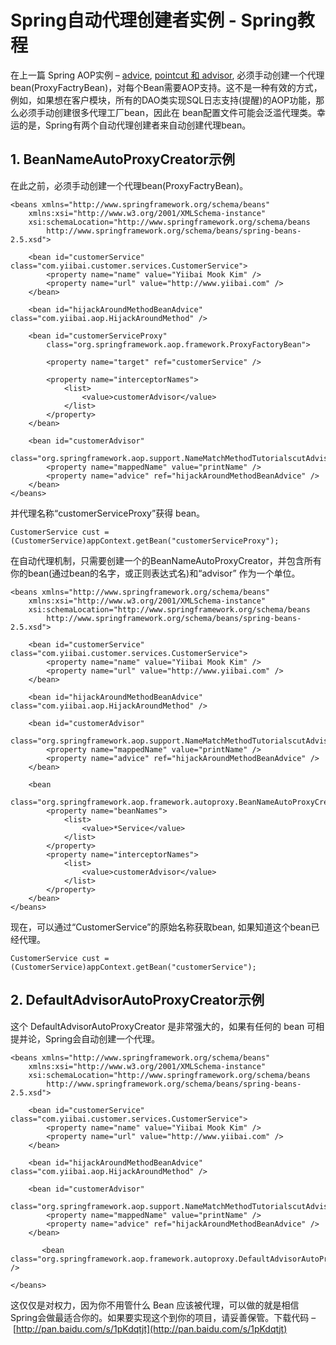 # Spring自动代理创建者实例 - Spring教程

在上一篇 Spring AOP实例 – [advice](http://www.yiibai.com/spring/spring-aop-examples-advice.html), [pointcut 和 advisor](http://www.yiibai.com/spring/spring-aop-example-pointcut-advisor.html), 必须手动创建一个代理bean(ProxyFactryBean)，对每个Bean需要AOP支持。这不是一种有效的方式，例如，如果想在客户模块，所有的DAO类实现SQL日志支持(提醒)的AOP功能，那么必须手动创建很多代理工厂bean，因此在 bean配置文件可能会泛滥代理类。幸运的是，Spring有两个自动代理创建者来自动创建代理bean。

## 1\. BeanNameAutoProxyCreator示例

在此之前，必须手动创建一个代理bean(ProxyFactryBean)。

```
<beans xmlns="http://www.springframework.org/schema/beans"
    xmlns:xsi="http://www.w3.org/2001/XMLSchema-instance"
    xsi:schemaLocation="http://www.springframework.org/schema/beans
        http://www.springframework.org/schema/beans/spring-beans-2.5.xsd">

    <bean id="customerService" class="com.yiibai.customer.services.CustomerService">
        <property name="name" value="Yiibai Mook Kim" />
        <property name="url" value="http://www.yiibai.com" />
    </bean>

    <bean id="hijackAroundMethodBeanAdvice" class="com.yiibai.aop.HijackAroundMethod" />

    <bean id="customerServiceProxy" 
        class="org.springframework.aop.framework.ProxyFactoryBean">

        <property name="target" ref="customerService" />

        <property name="interceptorNames">
            <list>
                <value>customerAdvisor</value>
            </list>
        </property>
    </bean>

    <bean id="customerAdvisor"
        class="org.springframework.aop.support.NameMatchMethodTutorialscutAdvisor">
        <property name="mappedName" value="printName" />
        <property name="advice" ref="hijackAroundMethodBeanAdvice" />
    </bean>
</beans>
```

并代理名称“customerServiceProxy”获得 bean。

```
CustomerService cust = (CustomerService)appContext.getBean("customerServiceProxy");
```

在自动代理机制，只需要创建一个的BeanNameAutoProxyCreator，并包含所有你的bean(通过bean的名字，或正则表达式名)和“advisor” 作为一个单位。

```
<beans xmlns="http://www.springframework.org/schema/beans"
    xmlns:xsi="http://www.w3.org/2001/XMLSchema-instance"
    xsi:schemaLocation="http://www.springframework.org/schema/beans
        http://www.springframework.org/schema/beans/spring-beans-2.5.xsd">

    <bean id="customerService" class="com.yiibai.customer.services.CustomerService">
        <property name="name" value="Yiibai Mook Kim" />
        <property name="url" value="http://www.yiibai.com" />
    </bean>

    <bean id="hijackAroundMethodBeanAdvice" class="com.yiibai.aop.HijackAroundMethod" />

    <bean id="customerAdvisor"
        class="org.springframework.aop.support.NameMatchMethodTutorialscutAdvisor">
        <property name="mappedName" value="printName" />
        <property name="advice" ref="hijackAroundMethodBeanAdvice" />
    </bean>

    <bean
        class="org.springframework.aop.framework.autoproxy.BeanNameAutoProxyCreator">
        <property name="beanNames">
            <list>
                <value>*Service</value>
            </list>
        </property>
        <property name="interceptorNames">
            <list>
                <value>customerAdvisor</value>
            </list>
        </property>
    </bean>
</beans>
```

现在，可以通过“CustomerService”的原始名称获取bean, 如果知道这个bean已经代理。

```
CustomerService cust = (CustomerService)appContext.getBean("customerService");
```

## 2\. DefaultAdvisorAutoProxyCreator示例

这个 DefaultAdvisorAutoProxyCreator 是非常强大的，如果有任何的 bean 可相提并论，Spring会自动创建一个代理。

```
<beans xmlns="http://www.springframework.org/schema/beans"
    xmlns:xsi="http://www.w3.org/2001/XMLSchema-instance"
    xsi:schemaLocation="http://www.springframework.org/schema/beans
        http://www.springframework.org/schema/beans/spring-beans-2.5.xsd">

    <bean id="customerService" class="com.yiibai.customer.services.CustomerService">
        <property name="name" value="Yiibai Mook Kim" />
        <property name="url" value="http://www.yiibai.com" />
    </bean>

    <bean id="hijackAroundMethodBeanAdvice" class="com.yiibai.aop.HijackAroundMethod" />

    <bean id="customerAdvisor"
        class="org.springframework.aop.support.NameMatchMethodTutorialscutAdvisor">
        <property name="mappedName" value="printName" />
        <property name="advice" ref="hijackAroundMethodBeanAdvice" />
    </bean>

       <bean class="org.springframework.aop.framework.autoproxy.DefaultAdvisorAutoProxyCreator" />

</beans>
```

这仅仅是对权力，因为你不用管什么 Bean 应该被代理，可以做的就是相信Spring会做最适合你的。如果要实现这个到你的项目，请妥善保管。下载代码 – [http://pan.baidu.com/s/1pKdqtjt](http://pan.baidu.com/s/1pKdqtjt)

